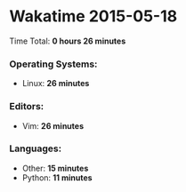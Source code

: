 # Wakatime 2015-05-18

Time Total: **0 hours 26 minutes**

### Operating Systems:
- Linux: **26 minutes** 

### Editors:
- Vim: **26 minutes** 

### Languages:
- Other: **15 minutes** 
- Python: **11 minutes** 


